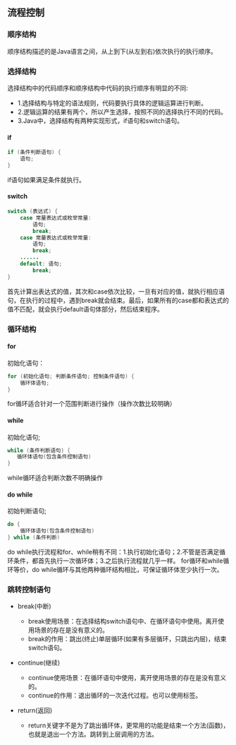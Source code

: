 ## 流程控制

### 顺序结构

顺序结构描述的是Java语言之间，从上到下(从左到右)依次执行的执行顺序。

### 选择结构
选择结构中的代码顺序和顺序结构中代码的执行顺序有明显的不同:
- 1.选择结构与特定的语法规则，代码要执行具体的逻辑运算进行判断。
- 2.逻辑运算的结果有两个，所以产生选择，按照不同的选择执行不同的代码。
- 3.Java中，选择结构有两种实现形式，if语句和switch语句。

#### if
```java
if (条件判断语句) {
	语句;
}
```
if语句如果满足条件就执行。
#### switch
```java
switch (表达式) {
	case 常量表达式或枚举常量:
		语句;
		break;
	case 常量表达式或枚举常量:
		语句;
		break;
	......
	default: 语句;
		break;
}
```
首先计算出表达式的值，其次和case依次比较，一旦有对应的值，就执行相应语句，在执行的过程中，遇到break就会结束。最后，如果所有的case都和表达式的值不匹配，就会执行default语句体部分，然后结束程序。

### 循环结构

#### for
初始化语句：
```java
for (初始化语句; 判断条件语句; 控制条件语句) {
    循环体语句;
}
```
for循环适合针对一个范围判断进行操作（操作次数比较明确）

#### while
初始化语句;
 ```java
while (条件判断语句) {
    循环体语句(包含条件控制语句)
}
```
while循环适合判断次数不明确操作

#### do while
初始判断语句;
```java
do {
    循环体语句(包含条件控制语句)
} while (条件判断)
```
do while执行流程和for、while稍有不同：1.执行初始化语句；2.不管是否满足循环条件，都首先执行一次循环体；3.之后执行流程就几乎一样。
for循环和while循环等价，do while循环与其他两种循环结构相比，可保证循环体至少执行一次。

### 跳转控制语句

- break(中断)
	- break使用场景：在选择结构switch语句中、在循环语句中使用。离开使用场景的存在是没有意义的。
	- break的作用：跳出(终止)单层循环(如果有多层循环，只跳出内层)，结束switch语句。

- continue(继续)
	- continue使用场景：在循环语句中使用，离开使用场景的存在是没有意义的。
	- continue的作用：退出循环的一次迭代过程。也可以使用标签。

- return(返回)
	- return关键字不是为了跳出循环体，更常用的功能是结束一个方法(函数)，也就是退出一个方法。跳转到上层调用的方法。
